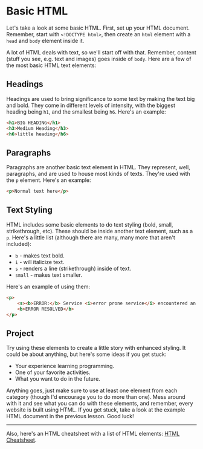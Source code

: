 # Basic HTML

Let's take a look at some basic HTML. First, set up your HTML document. Remember, start with `<!DOCTYPE html>`, then create an `html` element with a `head` and `body` element inside it.

A lot of HTML deals with text, so we'll start off with that. Remember, content (stuff you see, e.g. text and images) goes inside of `body`. Here are a few of the most basic HTML text elements:

## Headings

Headings are used to bring significance to some text by making the text big and bold. They come in different levels of intensity, with the biggest heading being `h1`, and the smallest being `h6`. Here's an example:

```html
<h1>BIG HEADING</h1>
<h3>Medium Heading</h3>
<h6>little heading</h6>
```

## Paragraphs

Paragraphs are another basic text element in HTML. They represent, well, paragraphs, and are used to house most kinds of texts. They're used with the `p` element. Here's an example:

```html
<p>Normal text here</p>
```

## Text Styling

HTML includes some basic elements to do text styling (bold, small, strikethrough, etc). These should be inside another text element, such as a `p`. Here's a little list (although there are many, many more that aren't included):

-   `b` - makes text bold.
-   `i` - will italicize text.
-   `s` - renders a line (strikethrough) inside of text.
-   `small` - makes text smaller.

Here's an example of using them:

```html
<p>
    <s><b>ERROR:</b> Service <i>error prone service</i> encountered an error.</s>
    <b>ERROR RESOLVED</b>
</p>
```

## Project

Try using these elements to create a little story with enhanced styling. It could be about anything, but here's some ideas if you get stuck:

-   Your experience learning programming.
-   One of your favorite activities.
-   What you want to do in the future.

Anything goes, just make sure to use at least one element from each category (though I'd encourage you to do more than one). Mess around with it and see what you can do with these elements, and remember, every website is built using HTML. If you get stuck, take a look at the example HTML document in the previous lesson. Good luck!

---

Also, here's an HTML cheatsheet with a list of HTML elements: [HTML Cheatsheet](https://developer.mozilla.org/en-US/docs/Web/HTML/Element).
